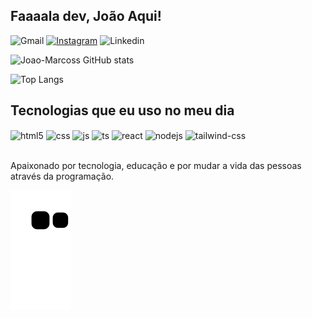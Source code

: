 ## Faaaala dev, João Aqui!



![Gmail](https://img.shields.io/badge/Gmail-D14836?style=for-the-badge&logo=gmail&logoColor=white)
[![Instagram](https://img.shields.io/badge/Instagram-E4405F?style=for-the-badge&logo=instagram&logoColor=white)](https://instagram.com/sujeitoprogramador)
![Linkedin](	https://img.shields.io/badge/LinkedIn-0077B5?style=for-the-badge&logo=linkedin&logoColor=white)

![ Joao-Marcoss GitHub stats](https://github-readme-stats.vercel.app/api?username=Joao-Marcoss&show_icons=true&theme=radical)

![Top Langs](https://github-readme-stats.vercel.app/api/top-langs/?username=Joao-Marcoss&exclude_repo=github-readme-stats,Joao-Marcoss.github.io)



## Tecnologias que eu uso no meu dia

<div style="display: inline_block">
  <img align="center" alt="html5" src="https://img.shields.io/badge/HTML5-E34F26?style=for-the-badge&logo=html5&logoColor=white" />
  <img align="center" alt="css" src="https://img.shields.io/badge/CSS3-1572B6?style=for-the-badge&logo=css3&logoColor=white" />
  <img align="center" alt="js" src="https://img.shields.io/badge/JavaScript-F7DF1E?style=for-the-badge&logo=javascript&logoColor=black" />
  <img align="center" alt="ts" src="https://img.shields.io/badge/TypeScript-007ACC?style=for-the-badge&logo=typescript&logoColor=white" />
  <img align="center" alt="react" src="https://img.shields.io/badge/React-20232A?style=for-the-badge&logo=react&logoColor=61DAFB" /> 
  <img align="center" alt="nodejs" src="https://img.shields.io/badge/Node.js-43853D?style=for-the-badge&logo=node.js&logoColor=white" />
   <img align="center" alt="tailwind-css" src="https://img.shields.io/badge/Tailwind_CSS-38B2AC?style=for-the-badge&logo=tailwind-css&logoColor=white" />
</div><br/>

Apaixonado por tecnologia, educação e por mudar a vida das pessoas através da programação.

![Snake animation](https://github.com/Joao-Marcoss/Joao-Marcoss/blob/output/github-contribution-grid-snake.svg)
